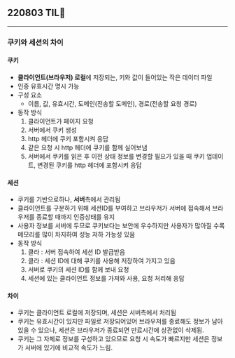 ## 220803 TIL💭

---

### 쿠키와 세션의 차이

#### 쿠키

- **클라이언트(브라우저) 로컬**에 저장되는, 키와 값이 들어있는 작은 데이터 파일
- 인증 유효시간 명시 가능
- 구성 요소
  - 이름, 값, 유효시간, 도메인(전송할 도메인), 경로(전송할 요청 경로)
- 동작 방식
  1. 클라이언트가 페이지 요청
  2. 서버에서 쿠키 생성
  3. http 헤더에 쿠키 포함시켜 응답
  4. 같은 요청 시 http 헤더에 쿠키를 함께 실어보냄
  5. 서버에서 쿠키를 읽은 후 이전 상태 정보를 변경할 필요가 있을 때 쿠키 업데이트, 변경된 쿠키를 http 헤더에 포함시켜 응답

#### 세션

- 쿠키를 기반으로하나, **서버**측에서 관리됨
- 클라이언트를 구분하기 위해 세션ID를 부여하고 브라우저가 서버에 접속해서 브라우저를 종료할 때까지 인증상태를 유지
- 사용자 정보를 서버에 두므로 쿠키보다는 보안에 우수하지만 사용자가 많아질 수록 메모리를 많이 차지하여 성능 저하 가능성 있음
- 동작 방식
  1. 클라 : 서버 접속하여 세션 ID 발급받음
  2. 클라 : 세션 ID에 대해 쿠키를 사용해 저장하여 가지고 있음
  3. 서버로 쿠키의 세션 ID를 함께 보내 요청
  4. 세션에 있는 클라이언트 정보를 가져와 사용, 요청 처리해 응답

#### 차이

- 쿠키는 클라이언트 로컬에 저장되며, 세션은 서버측에서 처리됨
- 쿠키는 유효시간이 있지만 파일로 저장되어있어 브라우저를 종료해도 정보가 남아있을 수 있으나, 세션은 브라우저가 종료되면 만료시간에 상관없이 삭제됨.
- 쿠키는 그 자체로 정보를 구성하고 있으므로 요청 시 속도가 빠르지만 세션은 정보가 서버에 있기에 비교적 속도가 느림.
